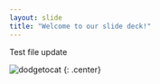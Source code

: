 ```yaml
---
layout: slide
title: "Welcome to our slide deck!"
---
```


Test file update

![dodgetocat](https://octodex.github.com/images/dodgetocat_v2.png)
{: .center}
